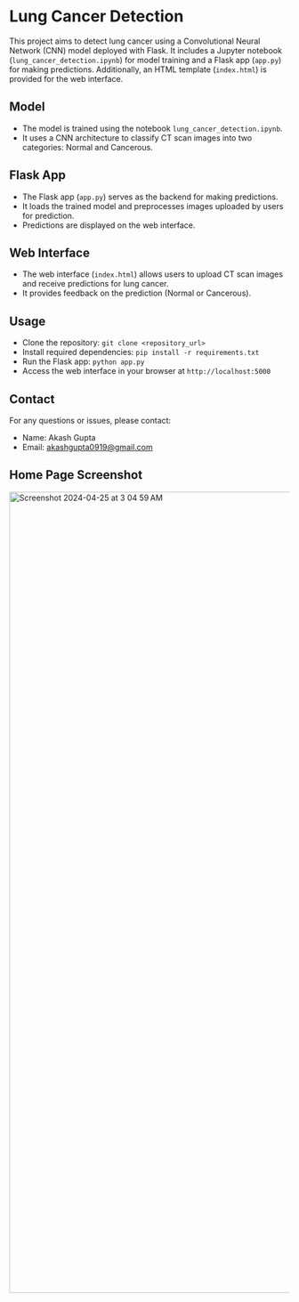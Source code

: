 
# Lung Cancer Detection

This project aims to detect lung cancer using a Convolutional Neural Network (CNN) model deployed with Flask. It includes a Jupyter notebook (`lung_cancer_detection.ipynb`) for model training and a Flask app (`app.py`) for making predictions. Additionally, an HTML template (`index.html`) is provided for the web interface.

## Model
- The model is trained using the notebook `lung_cancer_detection.ipynb`.
- It uses a CNN architecture to classify CT scan images into two categories: Normal and Cancerous.

## Flask App
- The Flask app (`app.py`) serves as the backend for making predictions.
- It loads the trained model and preprocesses images uploaded by users for prediction.
- Predictions are displayed on the web interface.

## Web Interface
- The web interface (`index.html`) allows users to upload CT scan images and receive predictions for lung cancer.
- It provides feedback on the prediction (Normal or Cancerous).

## Usage
- Clone the repository: `git clone <repository_url>`
- Install required dependencies: `pip install -r requirements.txt`
- Run the Flask app: `python app.py`
- Access the web interface in your browser at `http://localhost:5000`

## Contact
For any questions or issues, please contact:
- Name: Akash Gupta
- Email: akashgupta0919@gmail.com

## Home Page Screenshot

<img width="1440" alt="Screenshot 2024-04-25 at 3 04 59 AM" src="https://github.com/akashgupta481/Lungs-Cancer-Detection/assets/126176668/7c7cb63f-2934-4680-9dd1-f31d2c65fc42">
